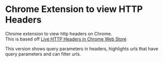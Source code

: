 Chrome Extension to view HTTP Headers
=====================================

Chrome extension to view http headers on Chrome.  
This is based off [Live HTTP Headers in Chrome Web Store](https://chrome.google.com/webstore/detail/live-http-headers/iaiioopjkcekapmldfgbebdclcnpgnlo?utm_source=chrome-ntp-icon)

This version shows query parameters in headers, highlights urls that have query parameters and can filter urls.
